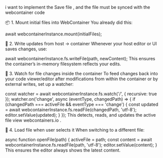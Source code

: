 

i want to implement the Save file , and the file must be synced with the webcontainer code

📦 1. Mount initial files into WebContainer
You already did this:


await webcontainerInstance.mount(initialFiles);


🔄 2. Write updates from host → container
Whenever your host editor or UI saves changes, use:


await webcontainerInstance.fs.writeFile(path, newContent);
This ensures the container’s in-memory filesystem reflects your edits.

👀 3. Watch for file changes inside the container
To feed changes back into your code viewer/editor after modifications from within the container or by external writes, set up a watcher:


const watcher = await webcontainerInstance.fs.watch('/', { recursive: true });
watcher.on('change', async (eventType, changedPath) => {
  if (changedPath === activeFile && eventType === 'change') {
    const updated = await webcontainerInstance.fs.readFile(changedPath, 'utf-8');
    editor.setValue(updated);
  }
});
This detects, reads, and updates the active file view 
webcontainers.io
.

🧭 4. Load file when user selects it
When switching to a different file:


async function openFile(path) {
  activeFile = path;
  const content = await webcontainerInstance.fs.readFile(path, 'utf-8');
  editor.setValue(content);
}
This ensures the editor always shows the latest content.





